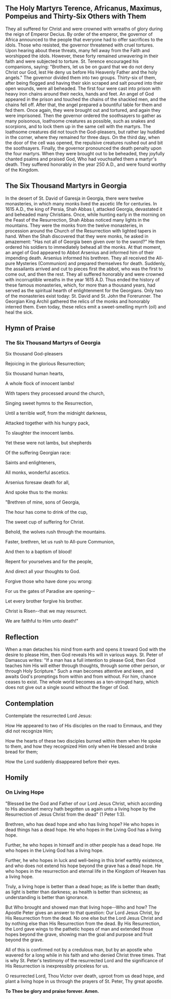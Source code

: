 ## The Holy Martyrs Terence, Africanus, Maximus, Pompeius and Thirty-Six Others with Them

They all suffered for Christ and were crowned with wreaths of glory during the reign of Emperor Decius. By order of the emperor, the governor of Africa announced to the people that everyone had to offer sacrifices to the idols. Those who resisted, the governor threatened with cruel tortures. Upon hearing about these threats, many fell away from the Faith and worshipped the idols. However, these forty remained unwavering in their faith and were subjected to torture. St. Terence encouraged his companions, saying: "Brothers, let us be on guard that we do not deny Christ our God, lest He deny us before His Heavenly Father and the holy angels." The governor divided them into two groups. Thirty-six of them, after being flogged and having their skin scraped and salt poured into their open wounds, were all beheaded. The first four were cast into prison with heavy iron chains around their necks, hands and feet. An angel of God appeared in the prison and touched the chains of the shackled men, and the chains fell off. After that, the angel prepared a bountiful table for them and fed them. Once again, they were brought out and tortured, and again they were imprisoned. Then the governor ordered the soothsayers to gather as many poisonous, loathsome creatures as possible, such as snakes and scorpions, and to lock them up in the same cell with the martyrs. The loathsome creatures did not touch the God-pleasers, but rather lay huddled in the corner, where they remained for three days. On the third day, when the door of the cell was opened, the repulsive creatures rushed out and bit the soothsayers. Finally, the governor pronounced the death penalty upon the four martyrs. When they were brought out to be beheaded, they joyfully chanted psalms and praised God, Who had vouchsafed them a martyr's death. They suffered honorably in the year 250 A.D., and were found worthy of the Kingdom.


## The Six Thousand Martyrs in Georgia

In the desert of St. David of Garesja in Georgia, there were twelve monasteries, in which many monks lived the ascetic life for centuries. In 1615 A.D., the king of Persia, Shah Abbas I, attacked Georgia, devastated it and beheaded many Christians. Once, while hunting early in the morning on the Feast of the Resurrection, Shah Abbas noticed many lights in the mountains. They were the monks from the twelve monasteries, in procession around the Church of the Resurrection with lighted tapers in hand. When the Shah discovered that they were monks, he asked in amazement: "Has not all of Georgia been given over to the sword?" He then ordered his soldiers to immediately behead all the monks. At that moment, an angel of God appeared to Abbot Arsenius and informed him of their impending death. Arsenius informed his brethren. They all received the All-pure Mysteries (Communion) and prepared themselves for death. Suddenly, the assailants arrived and cut to pieces first the abbot, who was the first to come out, and then the rest. They all suffered honorably and were crowned with incorruptible wreaths in the year 1615 A.D. Thus ended the history of these famous monasteries, which, for more than a thousand years, had served as the spiritual hearth of enlightenment for the Georgians. Only two of the monasteries exist today: St. David and St. John the Forerunner. The Georgian King Archil gathered the relics of the monks and honorably interred them. Even today, these relics emit a sweet-smelling myrrh (oil) and heal the sick.


## Hymn of Praise

### The Six Thousand Martyrs of Georgia

Six thousand God-pleasers

Rejoicing in the glorious Resurrection;

Six thousand human hearts,

A whole flock of innocent lambs!

With tapers they processed around the church,

Singing sweet hymns to the Resurrection,

Until a terrible wolf, from the midnight darkness,

Attacked together with his hungry pack,

To slaughter the innocent lambs.

Yet these were not lambs, but shepherds

Of the suffering Georgian race:

Saints and enlighteners,

All monks, wonderful ascetics.

Arsenius foresaw death for all,

And spoke thus to the monks:

"Brethren of mine, sons of Georgia,

The hour has come to drink of the cup,

The sweet cup of suffering for Christ.

Behold, the wolves rush through the mountains.

Faster, brethren, let us rush to All-pure Communion,

And then to a baptism of blood!

Repent for yourselves and for the people,

And direct all your thoughts to God.

Forgive those who have done you wrong:

For us the gates of Paradise are opening--

Let every brother forgive his brother.

Christ is Risen--that we may resurrect.

We are faithful to Him unto death!"


## Reflection

When a man detaches his mind from earth and opens it toward God with the desire to please Him, then God reveals His will in various ways. St. Peter of Damascus writes: "If a man has a full intention to please God, then God teaches him His will either through thoughts, through some other person, or through Holy Scripture." Such a man becomes attentive and keen, and awaits God's promptings from within and from without. For him, chance ceases to exist. The whole world becomes as a ten-stringed harp, which does not give out a single sound without the finger of God.


## Contemplation

Contemplate the resurrected Lord Jesus:

How He appeared to two of His disciples on the road to Emmaus, and they did not recognize Him;

How the hearts of these two disciples burned within them when He spoke to them, and how they recognized Him only when He blessed and broke bread for them;

How the Lord suddenly disappeared before their eyes.


## Homily

### On Living Hope

"Blessed be the God and Father of our Lord Jesus Christ, which according to His abundant mercy hath begotten us again unto a living hope by the Resurrection of Jesus Christ from the dead" (1 Peter 1:3).

Brethren, who has dead hope and who has living hope? He who hopes in dead things has a dead hope. He who hopes in the Living God has a living hope.

Further, he who hopes in himself and in other people has a dead hope. He who hopes in the Living God has a living hope.

Further, he who hopes in luck and well-being in this brief earthly existence, and who does not extend his hope beyond the grave has a dead hope. He who hopes in the resurrection and eternal life in the Kingdom of Heaven has a living hope.

Truly, a living hope is better than a dead hope; as life is better than death; as light is better than darkness; as health is better than sickness; as understanding is better than ignorance.

But Who brought and showed man that living hope--Who and how? The Apostle Peter gives an answer to that question: Our Lord Jesus Christ, by His Resurrection from the dead. No one else but the Lord Jesus Christ and by nothing else than His Resurrection from the dead. By His Resurrection, the Lord gave wings to the pathetic hopes of man and extended those hopes beyond the grave, showing man the goal and purpose and fruit beyond the grave.

All of this is confirmed not by a credulous man, but by an apostle who wavered for a long while in his faith and who denied Christ three times. That is why St. Peter's testimony of the resurrected Lord and the significance of His Resurrection is inexpressibly priceless for us.

O resurrected Lord, Thou Victor over death, uproot from us dead hope, and plant a living hope in us through the prayers of St. Peter, Thy great apostle.

**To Thee be glory and praise forever. Amen.**
